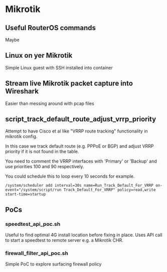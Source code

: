 # Mikrotik


## Useful RouterOS commands

Maybe

## Linux on yer Mikrotik

Simple Linux guest with SSH installed into container

## Stream live Mikrotik packet capture into Wireshark

Easier than messing around with pcap files


## script_track_default_route_adjust_vrrp_priority

Attempt to have Cisco et al like "VRRP route tracking" functionality in mikrotik config. 

In this case we track default route (e.g. PPPoE or BGP) and adjust VRRP priority if it is not found in the table.

You need to comment the VRRP interfaces with 'Primary' or 'Backup' and use priorities 100 and 90 respectively.

You could schedule this to loop every 10 seconds for example.
```
/system/scheduler add interval=30s name=Run_Track_Default_For_VRRP on-event="/system/script/run Track_Default_For_VRRP" policy=read,write start-time=startup
```


## PoCs

### speedtest_api_poc.sh

Useful to find optimal 4G install location before fixing in place. Uses API call to start a speedtest to remote server e.g. a Mikrotik CHR.

### firewall_filter_api_poc.sh

Simple PoC to explore surfacing firewall policy



